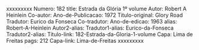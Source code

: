 xxxxxxxxx
Numero: 182
title: Estrada da Glória 1º volume
Autor: Robert A Heinlein
Co-autor: 
Ano-de-Publicacao: 1972
Titulo-original: Glory Road
Tradutor: Eurico da Fonseca
Co-tradutor: 
Ano-de-edicao: 1963
alias: Robert-A-Heinlein
Autor2-alias: 
Tradutor1-alias: Eurico-da-Fonseca
Tradutor2-alias: 
Titulo-link: 182-Estrada-da-Gloria-1-volume
Capa: Lima de Freitas
pags: 212
Capa-link: Lima-de-Freitas
xxxxxxxxx
